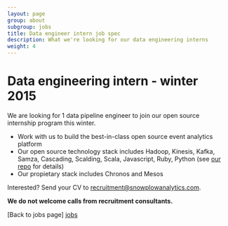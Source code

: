 ```yaml
---
layout: page
group: about
subgroup: jobs
title: Data engineer intern job spec
description: What we're looking for our data engineering interns
weight: 4
---
```


# Data engineering intern - winter 2015

We are looking for 1 data pipeline engineer to join our open source internship program this winter.

* Work with us to build the best-in-class open source event analytics platform
* Our open source technology stack includes Hadoop, Kinesis, Kafka, Samza, Cascading, Scalding, Scala, Javascript, Ruby, Python (see [our repo](https://github.com/snowplow) for details)
* Our propietary stack includes Chronos and Mesos

Interested? Send your CV to recruitment@snowplowanalytics.com.

<strong>We do not welcome calls from recruitment consultants.</strong>

[Back to jobs page] [jobs]

[jobs]: /about/jobs.html